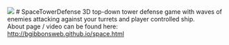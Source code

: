 <img src="http://bgibbonsweb.github.io/shiptitle.png"/>
# SpaceTowerDefense
3D top-down tower defense game with waves of enemies attacking against your turrets and player controlled ship.<br/>
About page / video can be found here: <br/>
<a href="http://bgibbonsweb.github.io/space.html">http://bgibbonsweb.github.io/space.html</a>

